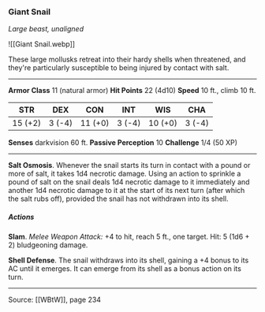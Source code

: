 ### Giant Snail
_Large beast, unaligned_

![[Giant Snail.webp]]

These large mollusks retreat into their hardy shells when threatened, and they're particularly susceptible to being injured by contact with salt.




---

**Armor Class** 11 (natural armor)
**Hit Points** 22 (4d10)
**Speed** 10 ft., climb 10 ft.

| STR     | DEX     | CON     | INT     | WIS     | CHA     |
|---------|---------|---------|---------|---------|---------|
| 15 (+2) | 3 (-4) | 11 (+0) | 3 (-4) | 10 (+0) | 3 (-4) |

**Senses** darkvision 60 ft.
**Passive Perception** 10
**Challenge** 1/4 (50 XP)

---

**Salt Osmosis**. Whenever the snail starts its turn in contact with a pound or more of salt, it takes 1d4 necrotic damage. Using an action to sprinkle a pound of salt on the snail deals 1d4 necrotic damage to it immediately and another 1d4 necrotic damage to it at the start of its next turn (after which the salt rubs off), provided the snail has not withdrawn into its shell.

##### Actions
**Slam**. _Melee Weapon Attack:_ +4 to hit, reach 5 ft., one target. Hit: 5 (1d6 + 2) bludgeoning damage.

**Shell Defense**. The snail withdraws into its shell, gaining a +4 bonus to its AC until it emerges. It can emerge from its shell as a bonus action on its turn.


---

Source: [[WBtW]], page 234